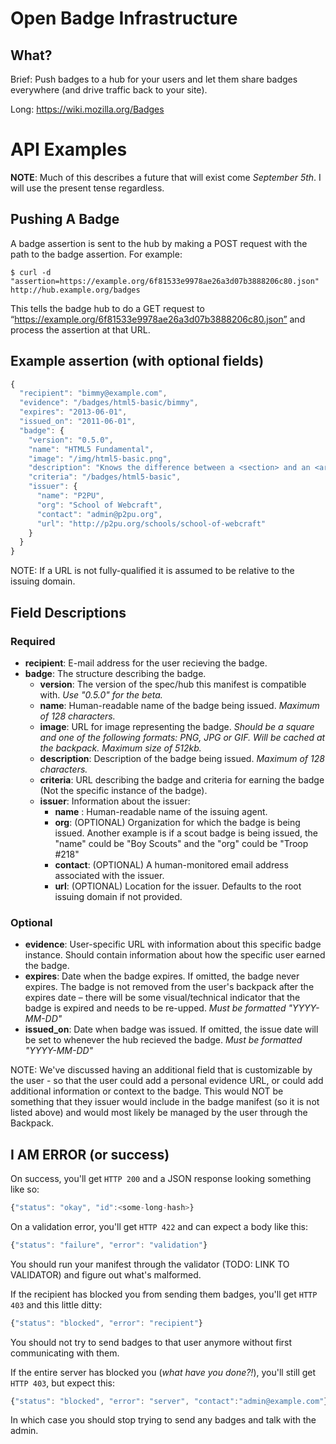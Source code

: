 # Open Badge Infrastructure
## What?
Brief: Push badges to a hub for your users and let them share badges everywhere (and drive traffic back to your site).

Long: https://wiki.mozilla.org/Badges

# API Examples
**NOTE**: Much of this describes a future that will exist come *September 5th*. I will use the present tense regardless.

## Pushing A Badge
A badge assertion is sent to the hub by making a POST request with the path to the badge assertion. For example:

    $ curl -d "assertion=https://example.org/6f81533e9978ae26a3d07b3888206c80.json" http://hub.example.org/badges

This tells the badge hub to do a GET request to
“https://example.org/6f81533e9978ae26a3d07b3888206c80.json” and process the assertion at
that URL.

## Example assertion (with optional fields)
```javascript
{
  "recipient": "bimmy@example.com",
  "evidence": "/badges/html5-basic/bimmy",
  "expires": "2013-06-01",
  "issued_on": "2011-06-01",
  "badge": {
    "version": "0.5.0",
    "name": "HTML5 Fundamental",
    "image": "/img/html5-basic.png",
    "description": "Knows the difference between a <section> and an <article>",
    "criteria": "/badges/html5-basic",
    "issuer": {
      "name": "P2PU",
      "org": "School of Webcraft",
      "contact": "admin@p2pu.org",
      "url": "http://p2pu.org/schools/school-of-webcraft"
    }
  }
}
```
NOTE: If a URL is not fully-qualified it is assumed to be relative to the issuing domain.

## Field Descriptions

### Required
* **recipient**: E-mail address for the user recieving the badge.
* **badge**: The structure describing the badge.
  * **version**: The version of the spec/hub this manifest is compatible with. *Use "0.5.0" for the beta.*
  * **name**: Human-readable name of the badge being issued. *Maximum of 128 characters.*
  * **image**: URL for image representing the badge. *Should be a square and one of the following formats: PNG, JPG or GIF. Will be cached at the backpack. Maximum size of 512kb.*
  * **description**: Description of the badge being issued. *Maximum of 128 characters.*
  * **criteria**: URL describing the badge and criteria for earning the badge (Not the specific instance of the badge).
  * **issuer**: Information about the issuer:
    * **name** : Human-readable name of the issuing agent.
    * **org**: (OPTIONAL) Organization for which the badge is being issued. Another example is if a scout badge is being issued, the "name" could be "Boy Scouts" and the "org" could be "Troop #218"
    * **contact**: (OPTIONAL) A human-monitored email address associated with the issuer.
    * **url**: (OPTIONAL) Location for the issuer. Defaults to the root issuing domain if not provided.

### Optional
* **evidence**: User-specific URL with information about this specific badge instance. Should contain information about how the specific user earned the badge.
* **expires**: Date when the badge expires. If omitted, the badge never expires. The badge is not removed from the user's backpack after the expires date – there will be some visual/technical indicator that the badge is expired and needs to be re-upped. *Must be formatted "YYYY-MM-DD"*
* **issued_on**: Date when badge was issued. If omitted, the issue date will be set to whenever the hub recieved the badge.  *Must be formatted "YYYY-MM-DD"*

NOTE: We've discussed having an additional field that is customizable by the
user - so that the user could add a personal evidence URL, or could add
additional information or context to the badge. This would NOT be something
that they issuer would include in the badge manifest (so it is not listed
above) and would most likely be managed by the user through the Backpack.


## I AM ERROR (or success)

On success, you'll get `HTTP 200` and a JSON response looking something like so:

```javascript
{"status": "okay", "id":<some-long-hash>}
```

On a validation error, you'll get `HTTP 422` and can expect a body like this:

```javascript
{"status": "failure", "error": "validation"}
```
You should run your manifest through the validator (TODO: LINK TO VALIDATOR) and figure out what's malformed. 

If the recipient has blocked you from sending them badges, you'll get `HTTP 403` and this little ditty:

```javascript
{"status": "blocked", "error": "recipient"}
```
You should not try to send badges to that user anymore without first communicating with them.

If the entire server has blocked you (*what have you done?!*), you'll still get `HTTP 403`, but expect this:

```javascript
{"status": "blocked", "error": "server", "contact":"admin@example.com"}
```
In which case you should stop trying to send any badges and talk with the admin.
